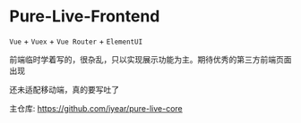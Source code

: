 # Pure-Live-Frontend

`Vue` + `Vuex` + `Vue Router` + `ElementUI`

前端临时学着写的，很杂乱，只以实现展示功能为主。期待优秀的第三方前端页面出现

还未适配移动端，真的要写吐了

主仓库: https://github.com/iyear/pure-live-core
